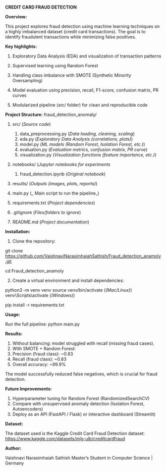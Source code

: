 **CREDIT CARD FRAUD DETECTION**

**Overview:**

This project explores fraud detection using machine learning techniques on a highly imbalanced dataset (credit card transactions). The goal is to identify fraudulent transactions while minimizing false positives.

**Key highlights:**

1. Exploratory Data Analysis (EDA) and visualization of transaction patterns

2. Supervised learning using Random Forest

3. Handling class imbalance with SMOTE (Synthetic Minority Oversampling)

4. Model evaluation using precision, recall, F1-score, confusion matrix, PR curves

5. Modularized pipeline (src/ folder) for clean and reproducible code

**Project Structure:**
fraud_detection_anomaly/

1. src/                         (_Source code_)
    1. data_preprocessing.py    (_Data loading, cleaning, scaling_)
    2. eda.py                   (_Exploratory Data Analysis (correlations, plots)_)
    3. model.py                 (_ML models (Random Forest, Isolation Forest, etc.)_)
    4. evaluation.py            (_Evaluation metrics, confusion matrix, PR curve_)
    5. visualization.py         (_Visualization functions (feature importance, etc.)_)

2. notebooks/                   (_Jupyter notebooks for experiments_
    1. fraud_detection.ipynb     (_Original notebook_)

3. results/                     (_Outputs (images, plots, reports)_)

4. main.py                      (_ Main script to run the pipeline_)

5. requirements.txt             (_Project dependencies_)
6. .gitignore                   (_Files/folders to ignore_)
7. README.md                    (_Project documentation_)


**Installation:**

1. Clone the repository:

git clone https://github.com/VaishnaviNarasimhaiahSathish/Fraud_detection_anamoly.git

cd Fraud_detection_anamoly

2. Create a virtual environment and install dependencies:

python3 -m venv venv
source venv/bin/activate    (_(Mac/Linux)_)
venv\Scripts\activate       (_(Windows)_)

pip install -r requirements.txt

**Usage:**

Run the full pipeline:
python main.py

**Results:**

1. Without balancing: model struggled with recall (missing fraud cases).
2. With SMOTE + Random Forest:
3. Precision (fraud class): ~0.83
4. Recall (fraud class): ~0.83
5. Overall accuracy: ~99.9%

The model successfully reduced false negatives, which is crucial for fraud detection.

**Future Improvements:**

1. Hyperparameter tuning for Random Forest (RandomizedSearchCV)
2. Compare with unsupervised anomaly detection (Isolation Forest, Autoencoders)
3. Deploy as an API (FastAPI / Flask) or interactive dashboard (Streamlit)

**Dataset:**

The dataset used is the Kaggle Credit Card Fraud Detection dataset:
https://www.kaggle.com/datasets/mlg-ulb/creditcardfraud

**Author:**

Vaishnavi Narasimhaiah Sathish
Master’s Student in Computer Science | Germany
